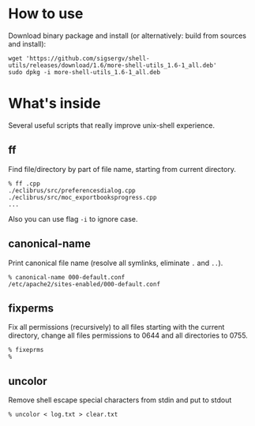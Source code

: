 How to use
==========

Download binary package and install (or alternatively: build from sources and install):

    wget 'https://github.com/sigsergv/shell-utils/releases/download/1.6/more-shell-utils_1.6-1_all.deb'
    sudo dpkg -i more-shell-utils_1.6-1_all.deb

What's inside
=============

Several useful scripts that really improve unix-shell experience.

ff
--

Find file/directory by part of file name, starting from current directory.

~~~~~
% ff .cpp
./eclibrus/src/preferencesdialog.cpp
./eclibrus/src/moc_exportbooksprogress.cpp
...
~~~~~

Also you can use flag `-i` to ignore case.


canonical-name
--------------

Print canonical file name (resolve all symlinks, eliminate `.` and `..`).

~~~~~
% canonical-name 000-default.conf 
/etc/apache2/sites-enabled/000-default.conf
~~~~~


fixperms
--------

Fix all permissions (recursively) to all files starting with the current directory, change all files permissions
to 0644 and all directories to 0755.

~~~~~
% fixeprms
%
~~~~~


uncolor
-------

Remove shell escape special characters from stdin and put to stdout

~~~~~~
% uncolor < log.txt > clear.txt
~~~~~~



